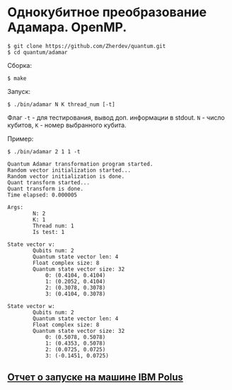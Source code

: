 Однокубитное преобразование Адамара. OpenMP.
============================================

```
$ git clone https://github.com/Zherdev/quantum.git
$ cd quantum/adamar
```

Сборка:
```
$ make
```

Запуск:

```
$ ./bin/adamar N K thread_num [-t]
```

Флаг `-t` - для тестирования, вывод доп. информации в stdout.
`N` - число кубитов, `K` - номер выбранного кубита.

Пример:

```
$ ./bin/adamar 2 1 1 -t
```
```
Quantum Adamar transformation program started.
Random vector initialization started...
Random vector initialization is done.
Quant transform started...
Quant transform is done.
Time elapsed: 0.000005

Args:
        N: 2
        K: 1
        Thread num: 1
        Is test: 1

State vector v:
        Qubits num: 2
        Quantum state vector len: 4
        Float complex size: 8
        Quantum state vector size: 32
            0: (0.4104, 0.4104)
            1: (0.2052, 0.4104)
            2: (0.3078, 0.3078)
            3: (0.4104, 0.3078)

State vector w:
        Qubits num: 2
        Quantum state vector len: 4
        Float complex size: 8
        Quantum state vector size: 32
            0: (0.5078, 0.5078)
            1: (0.4353, 0.5078)
            2: (0.0725, 0.0725)
            3: (-0.1451, 0.0725)
```

[Отчет о запуске на машине IBM Polus](https://github.com/Zherdev/quantum/blob/master/adamar/report.pdf)
-------
